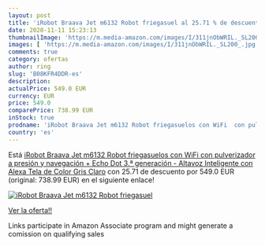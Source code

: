 ```yaml
---
layout: post
title: 'iRobot Braava Jet m6132 Robot friegasuel al 25.71 % de descuento'
date: 2020-11-11 15:23:13
thumbnailImage: 'https://m.media-amazon.com/images/I/311jnObWRIL._SL200_.jpg'
images: [ 'https://m.media-amazon.com/images/I/311jnObWRIL._SL200_.jpg' ]
comments: true
category: ofertas
author: ring
slug: 'B08KFR4DDR-es'
description:
actualPrice: 549.0 EUR
currency: EUR
price: 549.0
comparePrice: 738.99 EUR
inStock: true
prodname: 'iRobot Braava Jet m6132 Robot friegasuelos con WiFi  con pulverizador a presión y navegación + Echo Dot  3.ª generación  - Altavoz Inteligente con Alexa  Tela de Color Gris Claro'
country: 'es'
---
```


Está [iRobot Braava Jet m6132 Robot friegasuelos con WiFi  con pulverizador a presión y navegación + Echo Dot  3.ª generación  - Altavoz Inteligente con Alexa  Tela de Color Gris Claro](https://www.amazon.es/dp/B08KFR4DDR/?tag=tolees-21) con 25.71 de descuento por 549.0 EUR (original: 738.99 EUR) en el siguiente enlace!

[![iRobot Braava Jet m6132 Robot friegasuel](https://m.media-amazon.com/images/I/311jnObWRIL._SL200_.jpg)](https://www.amazon.es/dp/B08KFR4DDR/?tag=tolees-21)

[Ver la oferta!!](https://www.amazon.es/dp/B08KFR4DDR/?tag=tolees-21)

Links participate in Amazon Associate program and might generate a comission on qualifying sales


